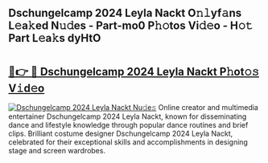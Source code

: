 ## Dschungelcamp 2024 Leyla Nackt O𝚗𝚕yf𝚊ns L𝚎a𝚔ed N𝚞𝚍es - Part-mo0 P𝚑𝚘tos Vi𝚍𝚎o - H𝚘𝚝 Part L𝚎a𝚔s dyHtO

# <h2><a href="http://kf8v9w.oniu.top/?m=Dschungelcamp+2024+Leyla+Nackt">🔗👉 🔴 Dschungelcamp 2024 Leyla Nackt P𝚑ot𝚘𝚜 V𝚒d𝚎o</a></h2>

[![Dschungelcamp 2024 Leyla Nackt Nu𝚍e𝚜](https://i.imgur.com/0qMVB7G.gif)](http://kf8v9w.oniu.top/?m=Dschungelcamp+2024+Leyla+Nackt)
Online creator and multimedia entertainer Dschungelcamp 2024 Leyla Nackt, known for disseminating dance and lifestyle knowledge through popular dance routines and brief clips. Brilliant costume designer Dschungelcamp 2024 Leyla Nackt, celebrated for their exceptional skills and accomplishments in designing stage and screen wardrobes.  
